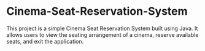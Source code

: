 # Cinema-Seat-Reservation-System
This project is a simple Cinema Seat Reservation System built using Java. It allows users to view the seating arrangement of a cinema, reserve available seats, and exit the application.
